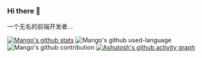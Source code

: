 ### Hi there 👋
一个无名的前端开发者...
<!--
**cc-lgtm/cc-lgtm** is a ✨ _special_ ✨ repository because its `README.md` (this file) appears on your GitHub profile.

Here are some ideas to get you started:

- 🔭 I’m currently working on ...
- 🌱 I’m currently learning ...
- 👯 I’m looking to collaborate on ...
- 🤔 I’m looking for help with ...
- 💬 Ask me about ...
- 📫 How to reach me: ...
- 😄 Pronouns: ...
- ⚡ Fun fact: ...
-->

[![Mango's github stats](https://github-readme-stats.vercel.app/api?username=cc-lgtm&show_icons=true)](https://github.com/mango-lzp/github-readme-stats)
![Mango's github used-language](https://github-readme-stats.vercel.app/api/top-langs/?username=cc-lgtm&layout=compact&hide=html,css,scss,less,vue,stylus)
![Mango's github contribution](https://github-readme-streak-stats.herokuapp.com/?user=programmer-zhang)
[![Ashutosh's github activity graph](https://activity-graph.herokuapp.com/graph?username=cc-lgtm)](https://github.com/ashutosh00710/github-readme-activity-graph)

